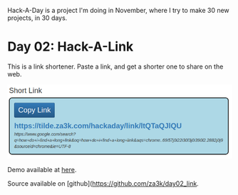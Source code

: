 Hack-A-Day is a project I'm doing in November, where I try to make 30 new projects, in 30 days.

# Day 02: Hack-A-Link

This is a link shortener. Paste a link, and get a shorter one to share on the web.

![Screenshot](screenshot.png)

Demo available at [here](https://tilde.za3k.com/hackaday/link).

Source available on [github](https://github.com/za3k/day02_link.
